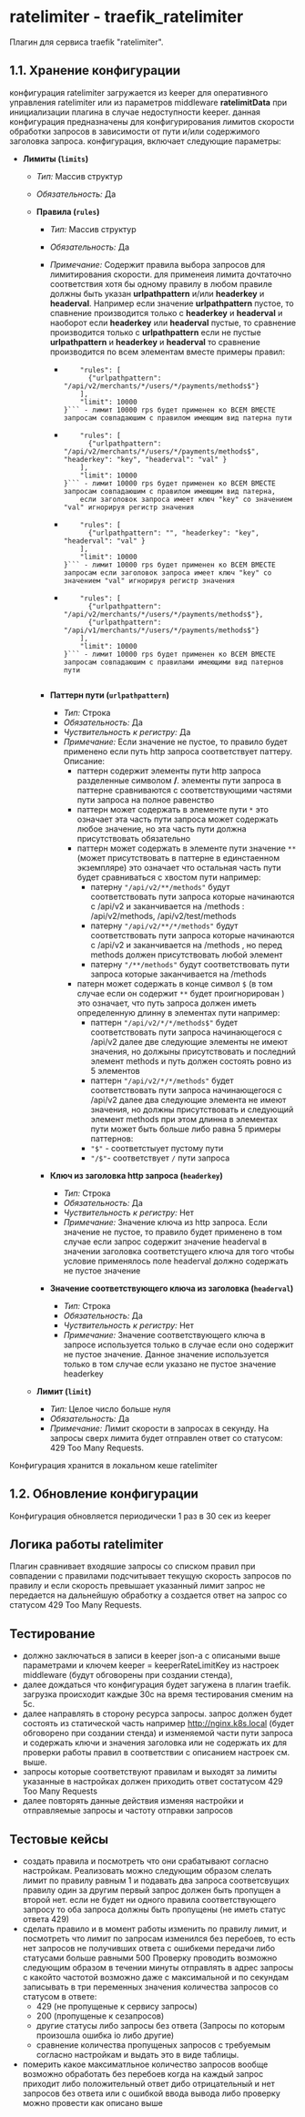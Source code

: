 # ratelimiter - traefik_ratelimiter

Плагин для сервиса traefik "ratelimiter".

## 1.1. Хранение конфигурации

конфигурация ratelimiter загружается из keeper для оперативного управления ratelimiter или из параметров middleware **ratelimitData** при инициализации 
плагина в случае недоступности keeper.
данная конфигурация предназначены для конфигурирования лимитов скорости обработки запросов в зависимости от пути и/или содержимого заголовка запроса.
конфигурация, включает следующие параметры:

- **Лимиты (`limits`)**
    - *Тип:* Массив структур
    - *Обязательность:* Да

  - **Правила (`rules`)**
      - *Тип:* Массив структур
      - *Обязательность:* Да
      - *Примечание:* Содержит правила выбора запросов для лимитирования скорости. для применеия лимита дочтаточно соответствия хотя бы одному правилу
        в любом правиле должны быть указан **urlpathpattern** и/или **headerkey** и **headerval**. 
        Например если значение **urlpathpattern** пустое, то спавнение производится только с **headerkey** и **headerval** и
        наоборот если **headerkey** или **headerval** пустые, то сравнение производится только с **urlpathpattern**
        если не пустые **urlpathpattern** и **headerkey** и **headerval** то сравнение производится по всем элементам вместе
        примеры правил:
          - ```{
                "rules": [
                  {"urlpathpattern": "/api/v2/merchants/*/users/*/payments/methods$"}
                ],
                "limit": 10000
            }``` - лимит 10000 rps будет применен ко ВСЕМ ВМЕСТЕ запросам совпадаюшим с правилом имеющим вид патерна пути
          - ```{
                "rules": [
                  {"urlpathpattern": "/api/v2/merchants/*/users/*/payments/methods$", "headerkey": "key", "headerval": "val" }
                ],
                "limit": 10000
            }``` - лимит 10000 rps будет применен ко ВСЕМ ВМЕСТЕ запросам совпадаюшим с правилом имеющим вид патерна,
                если заголовок запроса имеет ключ "key" со значением "val" игнорируя регистр значения
          - ```{
                "rules": [
                  {"urlpathpattern": "", "headerkey": "key", "headerval": "val" }
                ],
                "limit": 10000
            }``` - лимит 10000 rps будет применен ко ВСЕМ ВМЕСТЕ запросам если заголовок запроса имеет ключ "key" со значением "val" игнорируя регистр значения
          - ```{
                "rules": [
                  {"urlpathpattern": "/api/v2/merchants/*/users/*/payments/methods$"},
                  {"urlpathpattern": "/api/v1/merchants/*/users/*/payments/methods$"}
                ],
                "limit": 10000
            }``` - лимит 10000 rps будет применен ко ВСЕМ ВМЕСТЕ запросам совпадаюшим с правилами имеющими вид патернов пути


      - **Паттерн пути (`urlpathpattern`)**
        - *Тип:* Строка
        - *Обязательность:* Да
        - *Чуствительность к регистру:* Да
        - *Примечание:* Если значение не пустое, то правило будет применено если путь http запроса соответствует паттеру. Описание:
          - паттерн содержит элементы пути http запроса разделенные символом **/**. элементы пути запроса в паттерне сравниваются с соответствующими частями пути запроса на полное равенство
          - паттерн может содержать в элементе пути ```*``` это означает эта часть пути запроса может содержать любое значение, но эта часть пути должна присутствовать обязательно
          - паттерн может содержать в элементе пути значение ```**``` (может присутствовать в паттерне в единстаенном экземпляре) это означает что остальная часть пути будет сравниваться с хвостом пути
            например:
              - патерну ```"/api/v2/**/methods"``` будут соответствовать пути запроса которые начинаются с /api/v2 и заканчивается на /methods : /api/v2/methods, /api/v2/test/methods
              - патерну ```"/api/v2/**/*/methods"``` будут соответствовать пути запроса которые начинаются с /api/v2 и заканчивается на /methods , но перед methods должен присутствовать любой элемент
              - патерну ```"/**/methods"``` будут соответствовать пути запроса которые заканчивается на /methods
          - патерн может содержать в конце символ ```$``` (в том случае если он содержит ```**``` будет проигнорирован )
            это означает, что путь запроса должен иметь определенную длинну в элементах пути
            например:
              - паттерн ```"/api/v2/*/*/methods$"``` будет соответствовать пути запроса начинающегося с /api/v2 далее две следующие элементы не имеют значения, но должыны присутствовать и последний элемент methods 
                и путь должен состоять ровно из 5 элементов
              - паттерн ```"/api/v2/*/*/methods"``` будет соответствовать пути запроса начинающегося с /api/v2 далее два следующие элемента не имеют значения, но должны присутствовать
                и следующий элемент methods при этом длинна в элементах пути может быть  больше либо равна 5
          примеры паттернов:
            - ```"$"``` - соответстыует пустому пути
            - ```"/$"```- соответствует ```/``` пути запроса

      - **Ключ из заголовка http запроса (`headerkey`)**
        - *Тип:* Строка
        - *Обязательность:* Да
        - *Чуствительность к регистру:* Нет
        - *Примечание:* Значение ключа из http запроса. Если значение не пустое, то правило будет применено в том случае если запрос содержит значение headerval в значении заголовка соответстущего ключа
          для того чтобы условие применялось поле headerval должно содержать не пустое значение

      - **Значение соответствующего ключа из заголовка (`headerval`)**
        - *Тип:* Строка
        - *Обязательность:* Да
        - *Чуствительность к регистру:* Нет
        - *Примечание:* Значение соответствующего ключа в запросе используется только в случае если оно содержит не пустое значение.  Данное значение используется только в том случае если указано не пустое значение headerkey


  - **Лимит (`limit`)**
      - *Тип:* Целое число больше нуля
      - *Обязательность:* Да
      - *Примечание:*  Лимит скорости в запросах в секунду. На запросы сверх лимита будет отправлен ответ со статусом: 429 Too Many Requests.



Конфигурация хранится в локальном кеше ratelimiter

## 1.2. Обновление конфигурации

Конфигурация обновляется периодически 1 раз в 30 сек из keeper


## Логика работы ratelimiter

Плагин сравнивает входяшие запросы со списком правил при совпадении с правилами подсчитывает текущую скорость запросов по правилу
и если скорость превышает указанный лимит запрос не передается на дальнейшую обработку а создается ответ на запрос со статусом 429 Too Many Requests.

## Тестирование

- должно заключаться в записи в keeper json-а c описаными выше параметрами и ключем keeper = keeperRateLimitKey из настроек middleware (будут обговорены при создании стенда),
- далее дождаться что конфигурация будет загужена в плагин traefik. загрузка происходит каждые 30c на время тестирования сменим на 5c.
- далее направлять в сторону ресурса запросы. запрос должен будет состоять из статической часть например http://nginx.k8s.local (будет обговорено при создании стенда) 
  и изменяемой части пути запроса и содержать ключи и значения заголовка или не содержать их для проверки работы правил в соответствии с описанием настроек см. выше.
- запросы которые соответствуют правилам и выходят за лимиты указанные в настройках должен приходить ответ состатусом 429 Too Many Requests
- далее повторять данные действия изменяя настройки и отправляемые запросы и частоту отправки запросов


## Тестовые кейсы

- создать правила и посмотреть что они срабатывают согласно настройкам. 
  Реализовать можно следующим образом слелать лимит по правилу равным 1 и подавать два запроса соответсвущих правилу один за другим первый запрос должен быть пропущен а второй нет.
  если не будет ни одного правила соответствующего запросу то оба запроса должны быть пропущены (не иметь статус ответа 429)
- сделать правило и в момент работы изменить по правилу лимит, и посмотреть что лимит по запросам изменился без перебоев, 
  то есть нет запросов не получивших ответа с ошибкеми передачи либо статусами больше равными 500
  Проверку проводить возможно следующим образом в течении минуты отправлять в адрес запросы с какойто частотой возможно даже с максимальной
  и по секундам записывать в три переменных значения количества запросов со статусом в ответе:
  - 429 (не пропущеные к сервису запросы) 
  - 200 (пропущеные к сезапросов)
  - другие статусы либо запросы без ответа (Запросы по которым произошла ошибка io либо другие)
  - сравнение количества пропущеных запросов с требуемым согласно настройкам
  и выдать это в виде таблицы.
- померить какое максиматльное количество запросов вообще возможно обработать без перебоев когда на каждый запрос приходит либо положительный ответ дибо отрицательный
  и нет запросов без ответа или с ошибкой ввода вывода либо проверку можно провести как описано выше

